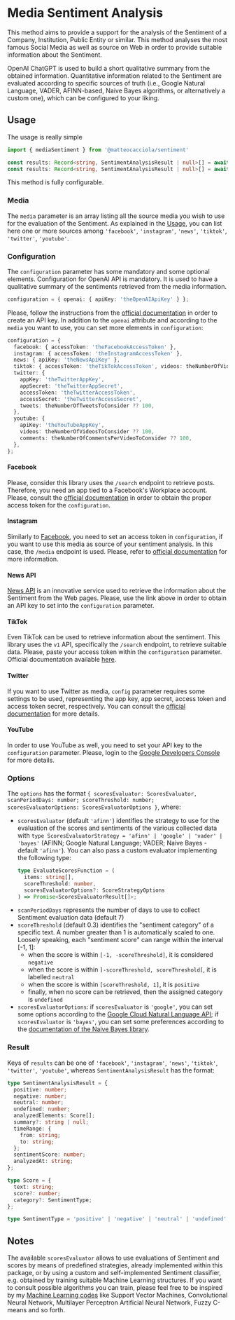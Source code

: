 # Media Sentiment Analysis

This method aims to provide a support for the analysis of the Sentiment of a Company, Institution, Public Entity
or similar. This method analyses the most famous Social Media as well as source on Web in order to provide suitable information
about the Sentiment.

OpenAI ChatGPT is used to build a short qualitative summary from the obtained information. Quantitative information
related to the Sentiment are evaluated according to specific sources of truth (i.e., Google Natural Language,
VADER, AFINN-based, Naive Bayes algorithms, or alternatively a custom one), which can be configured to your liking.

## Usage
The usage is really simple
```typescript
import { mediaSentiment } from '@matteocacciola/sentiment'

const results: Record<string, SentimentAnalysisResult | null>[] = await mediaSentiment('yourCompany', media, configuration);
const results: Record<string, SentimentAnalysisResult | null>[] = await mediaSentiment('yourCompany', media, configuration, options);
```
This method is fully configurable.

### Media
The `media` parameter is an array listing all the source media you wish to use for the evaluation of the
Sentiment. As explained in the [Usage](#usage), you can list here one or more sources among `'facebook'`, `'instagram'`,
`'news'`, `'tiktok'`, `'twitter'`, `'youtube'`.

### Configuration
The `configuration` parameter has some mandatory and some optional elements. Configuration for OpenAI API is mandatory.
It is used to have a qualitative summary of the sentiments retrieved from the media information.
```typescript
configuration = { openai: { apiKey: 'theOpenAIApiKey' } };
```
Please, follow the instructions from the [official documentation](https://platform.openai.com/account/api-keys)
in order to create an API key.
In addition to the `openai` attribute and according to the `media` you want to use, you can set more elements in `configuration`:
```typescript
configuration = {
  facebook: { accessToken: 'theFacebookAccessToken' },
  instagram: { accessToken: 'theInstagramAccessToken' },
  news: { apiKey: 'theNewsApiKey' },
  tiktok: { accessToken: 'theTikTokAccessToken', videos: theNumberOfVideosToConsider ?? 200 },
  twitter: {
    appKey: 'theTwitterAppKey',
    appSecret: 'theTwitterAppSecret',
    accessToken: 'theTwitterAccessToken',
    accessSecret: 'theTwitterAccessSecret',
    tweets: theNumberOfTweetsToConsider ?? 100,
  },
  youtube: {
    apiKey: 'theYouTubeAppKey',
    videos: theNumberOfVideosToConsider ?? 100,
    comments: theNumberOfCommentsPerVideoToConsider ?? 100,
  },
};
```

#### Facebook
Please, consider this library uses the `/search` endpoint to retrieve posts. Therefore, you need an app tied to a
Facebook's Workplace account. Please, consult the [official documentation](https://developers.facebook.com/docs/graph-api/)
in order to obtain the proper access token for the `configuration`.

#### Instagram
Similarly to [Facebook](#facebook), you need to set an access token in `configuration`, if you want to use this media as
source of your sentiment analysis. In this case, the `/media` endpoint is used. Please, refer to
[official documentation](https://developers.facebook.com/docs/instagram) for more information.

#### News API
[News API](https://newsapi.org/) is an innovative service used to retrieve the information about the Sentiment from the
Web pages. Please, use the link above in order to obtain an API key to set into the `configuration` parameter.

#### TikTok
Even TikTok can be used to retrieve information about the sentiment. This library uses the `v1` API, specifically the
`/search` endpoint, to retrieve suitable data. Please, paste your access token within the `configuration` parameter.
Official documentation available [here](https://developers.tiktok.com/doc/overview/).

#### Twitter
If you want to use Twitter as media, `config` parameter requires some settings to be used, representing the app key,
app secret, access token and access token secret, respectively. You can consult the
[official documentation](https://developer.twitter.com/en/docs/twitter-api) for more details.

#### YouTube
In order to use YouTube as well, you need to set your API key to the `configuration` parameter.
Please, login to the [Google Developers Console](https://console.cloud.google.com/apis/dashboard) for more details.

### Options
The `options` has the format `{ scoresEvaluator: ScoresEvaluator, scanPeriodDays: number; scoreThreshold: number; scoresEvaluatorOptions: ScoresEvaluatorOptions }`,
where:
- `scoresEvaluator` (default `'afinn'`) identifies the strategy to use for the evaluation of the scores and sentiments of the
  various collected data with `type ScoresEvaluatorStrategy = 'afinn' | 'google' | 'vader' | 'bayes'` (AFINN; Google Natural
  Language; VADER; Naive Bayes - default `'afinn'`). You can also pass a custom evaluator implementing the following type:
  ```typescript
  type EvaluateScoresFunction = (
    items: string[],
    scoreThreshold: number,
    scoresEvaluatorOptions?: ScoreStrategyOptions
  ) => Promise<ScoresEvaluatorResult[]>;
  ```
- `scanPeriodDays` represents the number of days to use to collect Sentiment evaluation data (default 7)
- `scoreThreshold` (default 0.3) identifies the "sentiment category" of a specific text. A number greater than 1 is
  automatically scaled to one. Loosely speaking, each "sentiment score" can range within the interval [-1, 1]:
  - when the score is within `[-1, -scoreThreshold]`, it is considered `negative`
  - when the score is within `]-scoreThreshold, scoreThreshold[`, it is labelled `neutral`
  - when the score is within `[scoreThreshold, 1]`, it is `positive`
  - finally, when no score can be retrieved, then the assigned category is `undefined`
- `scoresEvaluatorOptions`: if `scoresEvaluator` is `'google'`, you can set some options according to the [Google Cloud
  Natural Language API](https://cloud.google.com/natural-language/docs/reference/rest); if `scoresEvaluator` is `'bayes'`,
  you can set some preferences according to the [documentation of the Naive Bayes library](./libraries/naive-bayes.md#data).

### Result
Keys of `results` can be one of `'facebook'`, `'instagram'`, `'news'`, `'tiktok'`, `'twitter'`, `'youtube'`, whereas
`SentimentAnalysisResult` has the format:
```typescript
type SentimentAnalysisResult = {
  positive: number;
  negative: number;
  neutral: number;
  undefined: number;
  analyzedElements: Score[];
  summary?: string | null;
  timeRange: {
    from: string;
    to: string;
  };
  sentimentScore: number;
  analyzedAt: string;
};

type Score = {
  text: string;
  score?: number;
  category?: SentimentType;
};

type SentimentType = 'positive' | 'negative' | 'neutral' | 'undefined';
```

## Notes
The available `scoresEvaluator` allows to use evaluations of Sentiment and scores by means of predefined strategies, already
implemented within this package, or by using a custom and self-implemented Sentiment classifier, e.g. obtained by
training suitable Machine Learning structures.
If you want to consult possible algorithms you can train, please feel free to be inspired by my
[Machine Learning codes](https://github.com/matteocacciola/challenges/tree/master/machine-learning/src) like Support
Vector Machines, Convolutional Neural Network, Multilayer Perceptron Artificial Neural Network, Fuzzy C-means and so forth.

